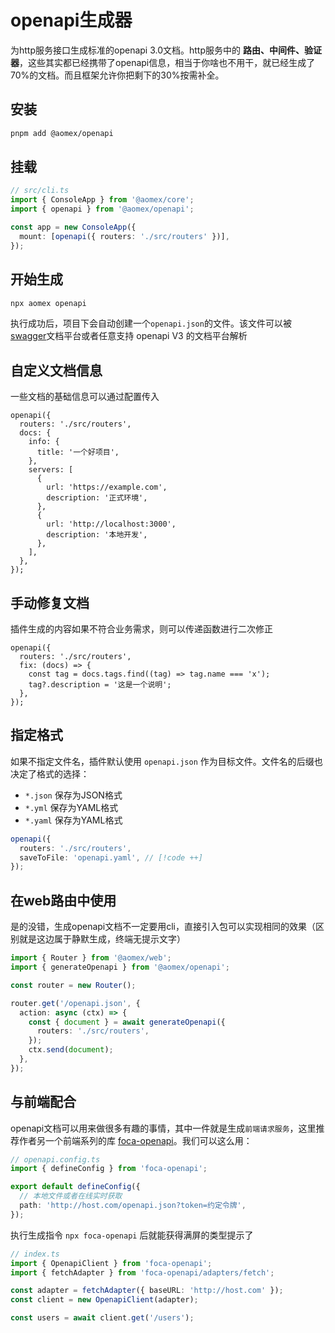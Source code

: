# openapi生成器

为http服务接口生成标准的openapi 3.0文档。http服务中的 **路由、中间件、验证器**，这些其实都已经携带了openapi信息，相当于你啥也不用干，就已经生成了70%的文档。而且框架允许你把剩下的30%按需补全。

## 安装

```bash
pnpm add @aomex/openapi
```

## 挂载

```typescript
// src/cli.ts
import { ConsoleApp } from '@aomex/core';
import { openapi } from '@aomex/openapi';

const app = new ConsoleApp({
  mount: [openapi({ routers: './src/routers' })],
});
```

## 开始生成

```bash
npx aomex openapi
```

执行成功后，项目下会自动创建一个`openapi.json`的文件。该文件可以被 [swagger](https://petstore.swagger.io/)文档平台或者任意支持 openapi V3 的文档平台解析

## 自定义文档信息

一些文档的基础信息可以通过配置传入

```typescript{3}
openapi({
  routers: './src/routers',
  docs: {
    info: {
      title: '一个好项目',
    },
    servers: [
      {
        url: 'https://example.com',
        description: '正式环境',
      },
      {
        url: 'http://localhost:3000',
        description: '本地开发',
      },
    ],
  },
});
```

## 手动修复文档

插件生成的内容如果不符合业务需求，则可以传递函数进行二次修正

```typescript{3}
openapi({
  routers: './src/routers',
  fix: (docs) => {
    const tag = docs.tags.find((tag) => tag.name === 'x');
    tag?.description = '这是一个说明';
  },
});
```

## 指定格式

如果不指定文件名，插件默认使用 `openapi.json` 作为目标文件。文件名的后缀也决定了格式的选择：

- `*.json` 保存为JSON格式
- `*.yml` 保存为YAML格式
- `*.yaml` 保存为YAML格式

```typescript
openapi({
  routers: './src/routers',
  saveToFile: 'openapi.yaml', // [!code ++]
});
```

## 在web路由中使用

是的没错，生成openapi文档不一定要用cli，直接引入包可以实现相同的效果（区别就是这边属于静默生成，终端无提示文字）

```typescript
import { Router } from '@aomex/web';
import { generateOpenapi } from '@aomex/openapi';

const router = new Router();

router.get('/openapi.json', {
  action: async (ctx) => {
    const { document } = await generateOpenapi({
      routers: './src/routers',
    });
    ctx.send(document);
  },
});
```

## 与前端配合

openapi文档可以用来做很多有趣的事情，其中一件就是生成`前端请求服务`，这里推荐作者另一个前端系列的库 [foca-openapi](https://github.com/foca-js/foca-openapi)。我们可以这么用：

```typescript
// openapi.config.ts
import { defineConfig } from 'foca-openapi';

export default defineConfig({
  // 本地文件或者在线实时获取
  path: 'http://host.com/openapi.json?token=约定令牌',
});
```

执行生成指令 `npx foca-openapi` 后就能获得满屏的类型提示了

```typescript
// index.ts
import { OpenapiClient } from 'foca-openapi';
import { fetchAdapter } from 'foca-openapi/adapters/fetch';

const adapter = fetchAdapter({ baseURL: 'http://host.com' });
const client = new OpenapiClient(adapter);

const users = await client.get('/users');
```
